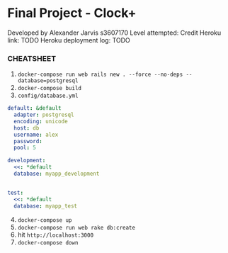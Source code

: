 # Final Project - Clock+
Developed by Alexander Jarvis s3607170
Level attempted: Credit
Heroku link: TODO
Heroku deployment log: TODO

### CHEATSHEET

1. `docker-compose run web rails new . --force --no-deps --database=postgresql`
2. `docker-compose build`
3. `config/database.yml`

```yml
default: &default
  adapter: postgresql
  encoding: unicode
  host: db
  username: alex
  password:
  pool: 5

development:
  <<: *default
  database: myapp_development


test:
  <<: *default
  database: myapp_test
```

4. `docker-compose up`
5. `docker-compose run web rake db:create`
6. hit `http://localhost:3000`
7. `docker-compose down`